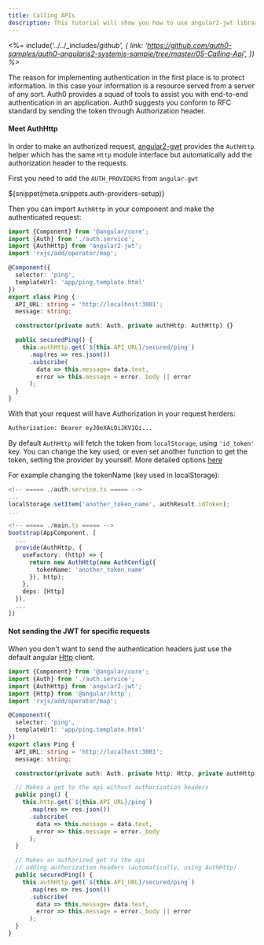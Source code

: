 ```yaml
---
title: Calling APIs
description: This tutorial will show you how to use angular2-jwt library in Angular2 to make authenticated api calls.
---
```


<%= include('../../_includes/_github', {
  link: 'https://github.com/auth0-samples/auth0-angularjs2-systemjs-sample/tree/master/05-Calling-Api',
}) %>_

The reason for implementing authentication in the first place is to protect information. In this case your information is a resource served from a server of any sort. Auth0 provides a squad of tools to assist you with end-to-end authentication in an application. Auth0 suggests you conform to RFC standard by sending the token through Authorization header.

#### Meet AuthHttp

In order to make an authorized request, [angular2-gwt](https://github.com/auth0/angular2-jwt) provides the `AuthHttp` helper which has the same `Http` module interface but automatically add the authorization header to the requests.

First you need to add the `AUTH_PROVIDERS` from `angular-gwt`

${snippet(meta.snippets.auth-providers-setup)}


Then you can import `AuthHttp` in your component and make the authenticated request:


```typescript
import {Component} from '@angular/core';
import {Auth} from './auth.service';
import {AuthHttp} from 'angular2-jwt';
import 'rxjs/add/operator/map';

@Component({
  selector: 'ping',
  templateUrl: 'app/ping.template.html'
})
export class Ping {
  API_URL: string = 'http://localhost:3001';
  message: string;

  constructor(private auth: Auth, private authHttp: AuthHttp) {}

  public securedPing() {
    this.authHttp.get(`${this.API_URL}/secured/ping`)
      .map(res => res.json())
      .subscribe(
        data => this.message= data.text,
        error => this.message = error._body || error
      );
  }
}
```

With that your request will have Authorization in your request herders:

```bash
Authorization: Bearer eyJ0eXAiOiJKV1Qi...
```

By default `AuthHttp` will fetch the token from `localStorage`, using `'id_token'` key. You can change the key used, or even set another function to get the token, setting the provider by yourself. More detailed options [here](https://github.com/auth0/angular2-jwt#configuration-options)


For example changing the tokenName (key used in localStorage):


```typescript
<!-- ===== ./auth.service.ts ===== -->
...
localStorage.setItem('another_token_name', authResult.idToken);
...

<!-- ===== ./main.ts ===== -->
bootstrap(AppComponent, [
  ...
  provide(AuthHttp, {
    useFactory: (http) => {
      return new AuthHttp(new AuthConfig({
        tokenName: 'another_token_name'
      }), http);
    },
    deps: [Http]
  }),
  ...
])
```

#### Not sending the JWT for specific requests

When you don't want to send the authentication headers just use the default angular [Http](https://angular.io/docs/ts/latest/guide/server-communication.html) client.

```typescript
import {Component} from '@angular/core';
import {Auth} from './auth.service';
import {AuthHttp} from 'angular2-jwt';
import {Http} from '@angular/http';
import 'rxjs/add/operator/map';

@Component({
  selector: 'ping',
  templateUrl: 'app/ping.template.html'
})
export class Ping {
  API_URL: string = 'http://localhost:3001';
  message: string;

  constructor(private auth: Auth, private http: Http, private authHttp: AuthHttp) {}

  // Makes a get to the api without authorization headers
  public ping() {
    this.http.get(`${this.API_URL}/ping`)
      .map(res => res.json())
      .subscribe(
        data => this.message = data.text,
        error => this.message = error._body
      );
  }

  // Makes an authorized get to the api 
  // adding authorization headers (automatically, using AuthHttp)
  public securedPing() {
    this.authHttp.get(`${this.API_URL}/secured/ping`)
      .map(res => res.json())
      .subscribe(
        data => this.message= data.text,
        error => this.message = error._body || error
      );
  }
}
```